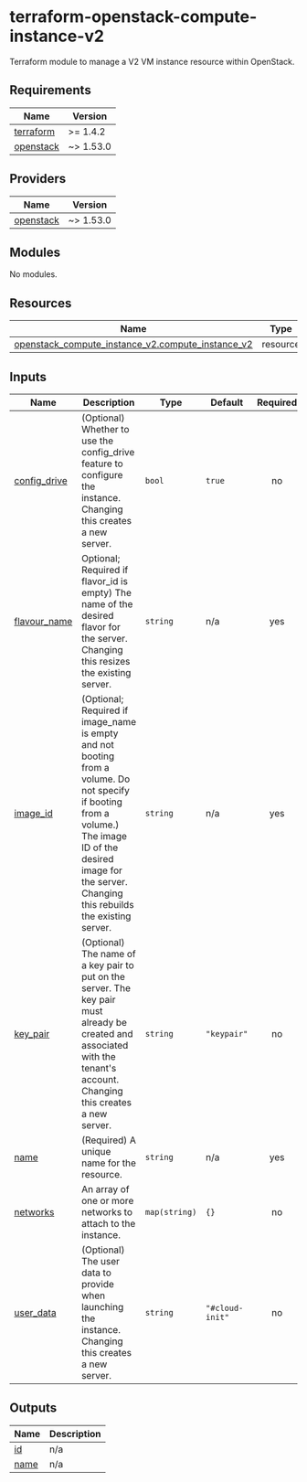 # terraform-openstack-compute-instance-v2
Terraform module to manage a V2 VM instance resource within OpenStack.

<!-- BEGIN_TF_DOCS -->
## Requirements

| Name | Version |
|------|---------|
| <a name="requirement_terraform"></a> [terraform](#requirement\_terraform) | >= 1.4.2 |
| <a name="requirement_openstack"></a> [openstack](#requirement\_openstack) | ~> 1.53.0 |

## Providers

| Name | Version |
|------|---------|
| <a name="provider_openstack"></a> [openstack](#provider\_openstack) | ~> 1.53.0 |

## Modules

No modules.

## Resources

| Name | Type |
|------|------|
| [openstack_compute_instance_v2.compute_instance_v2](https://registry.terraform.io/providers/terraform-provider-openstack/openstack/latest/docs/resources/compute_instance_v2) | resource |

## Inputs

| Name | Description | Type | Default | Required |
|------|-------------|------|---------|:--------:|
| <a name="input_config_drive"></a> [config\_drive](#input\_config\_drive) | (Optional) Whether to use the config\_drive feature to configure the instance. Changing this creates a new server. | `bool` | `true` | no |
| <a name="input_flavour_name"></a> [flavour\_name](#input\_flavour\_name) | Optional; Required if flavor\_id is empty) The name of the desired flavor for the server. Changing this resizes the existing server. | `string` | n/a | yes |
| <a name="input_image_id"></a> [image\_id](#input\_image\_id) | (Optional; Required if image\_name is empty and not booting from a volume. Do not specify if booting from a volume.) The image ID of the desired image for the server. Changing this rebuilds the existing server. | `string` | n/a | yes |
| <a name="input_key_pair"></a> [key\_pair](#input\_key\_pair) | (Optional) The name of a key pair to put on the server. The key pair must already be created and associated with the tenant's account. Changing this creates a new server. | `string` | `"keypair"` | no |
| <a name="input_name"></a> [name](#input\_name) | (Required) A unique name for the resource. | `string` | n/a | yes |
| <a name="input_networks"></a> [networks](#input\_networks) | An array of one or more networks to attach to the instance. | `map(string)` | `{}` | no |
| <a name="input_user_data"></a> [user\_data](#input\_user\_data) | (Optional) The user data to provide when launching the instance. Changing this creates a new server. | `string` | `"#cloud-init"` | no |

## Outputs

| Name | Description |
|------|-------------|
| <a name="output_id"></a> [id](#output\_id) | n/a |
| <a name="output_name"></a> [name](#output\_name) | n/a |
<!-- END_TF_DOCS -->